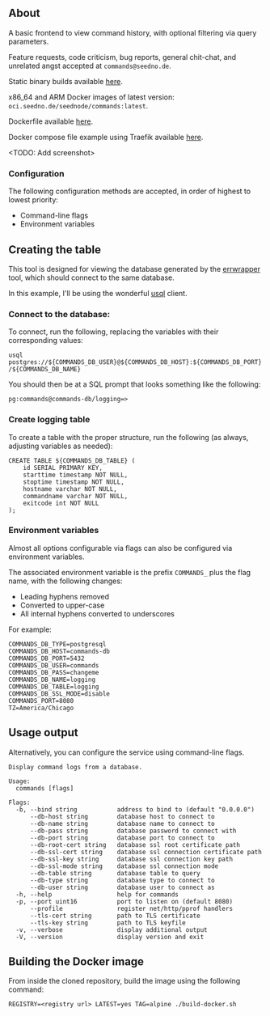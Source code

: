
## About
A basic frontend to view command history, with optional filtering via query parameters.

Feature requests, code criticism, bug reports, general chit-chat, and unrelated angst accepted at `commands@seedno.de`.

Static binary builds available [here](https://cdn.seedno.de/builds/commands).

x86_64 and ARM Docker images of latest version: `oci.seedno.de/seednode/commands:latest`.

Dockerfile available [here](https://github.com/Seednode/commands/blob/master/docker/Dockerfile).

Docker compose file example using Traefik available [here](https://github.com/Seednode/commands/blob/master/docker/docker-compose.yml).

<TODO: Add screenshot>

### Configuration
The following configuration methods are accepted, in order of highest to lowest priority:
- Command-line flags
- Environment variables

## Creating the table
This tool is designed for viewing the database generated by the [errwrapper](https://github.com/Seednode/errwrapper) tool, which should connect to the same database.

In this example, I'll be using the wonderful [usql](https://github.com/xo/usql) client.

### Connect to the database:
To connect, run the following, replacing the variables with their corresponding values:

`usql postgres://${COMMANDS_DB_USER}@${COMMANDS_DB_HOST}:${COMMANDS_DB_PORT}/${COMMANDS_DB_NAME}`

You should then be at a SQL prompt that looks something like the following:

`pg:commands@commands-db/logging=>`

### Create logging table
To create a table with the proper structure, run the following (as always, adjusting variables as needed):
```
CREATE TABLE ${COMMANDS_DB_TABLE} (
	id SERIAL PRIMARY KEY,
	starttime timestamp NOT NULL,
	stoptime timestamp NOT NULL,
	hostname varchar NOT NULL,
	commandname varchar NOT NULL,
	exitcode int NOT NULL
);
```

### Environment variables
Almost all options configurable via flags can also be configured via environment variables.

The associated environment variable is the prefix `COMMANDS_` plus the flag name, with the following changes:
- Leading hyphens removed
- Converted to upper-case
- All internal hyphens converted to underscores

For example:
```
COMMANDS_DB_TYPE=postgresql
COMMANDS_DB_HOST=commands-db
COMMANDS_DB_PORT=5432
COMMANDS_DB_USER=commands
COMMANDS_DB_PASS=changeme
COMMANDS_DB_NAME=logging
COMMANDS_DB_TABLE=logging
COMMANDS_DB_SSL_MODE=disable
COMMANDS_PORT=8080
TZ=America/Chicago
```

## Usage output
Alternatively, you can configure the service using command-line flags.
```
Display command logs from a database.

Usage:
  commands [flags]

Flags:
  -b, --bind string           address to bind to (default "0.0.0.0")
      --db-host string        database host to connect to
      --db-name string        database name to connect to
      --db-pass string        database password to connect with
      --db-port string        database port to connect to
      --db-root-cert string   database ssl root certificate path
      --db-ssl-cert string    database ssl connection certificate path
      --db-ssl-key string     database ssl connection key path
      --db-ssl-mode string    database ssl connection mode
      --db-table string       database table to query
      --db-type string        database type to connect to
      --db-user string        database user to connect as
  -h, --help                  help for commands
  -p, --port uint16           port to listen on (default 8080)
      --profile               register net/http/pprof handlers
      --tls-cert string       path to TLS certificate
      --tls-key string        path to TLS keyfile
  -v, --verbose               display additional output
  -V, --version               display version and exit
```

## Building the Docker image
From inside the cloned repository, build the image using the following command:

`REGISTRY=<registry url> LATEST=yes TAG=alpine ./build-docker.sh`
